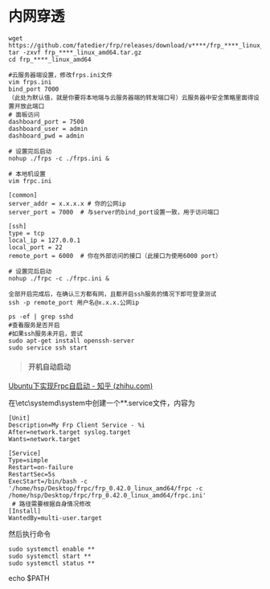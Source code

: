 # 内网穿透

```
wget https://github.com/fatedier/frp/releases/download/v****/frp_****_linux_amd64.tar.gz
tar -zxvf frp_****_linux_amd64.tar.gz
cd frp_****_linux_amd64
```

```
#云服务器端设置，修改frps.ini文件
vim frps.ini
bind_port 7000
（此处为默认值，就是你要将本地端与云服务器端的转发端口号）云服务器中安全策略里面得设置开放此端口
# 面板访问
dashboard_port = 7500
dashboard_user = admin
dashboard_pwd = admin

# 设置完后启动
nohup ./frps -c ./frps.ini &
```

```
# 本地机设置
vim frpc.ini

[common]
server_addr = x.x.x.x # 你的公网ip
server_port = 7000	# 与server的bind_port设置一致，用于访问端口

[ssh]
type = tcp
local_ip = 127.0.0.1
local_port = 22
remote_port = 6000	# 你在外部访问的接口（此接口为使用6000 port）

# 设置完后启动
nohup ./frpc -c ./frpc.ini &
```

```
全部开启完成后，在确认三方都有网，且都开启ssh服务的情况下即可登录测试
ssh -p remote_port 用户名@x.x.x.公网ip
```

```
ps -ef | grep sshd
#查看服务是否开启
#如果ssh服务未开启，尝试
sudo apt-get install openssh-server
sudo service ssh start

```

> #### 开机自动启动

[Ubuntu下实现Frpc自启动 - 知乎 (zhihu.com)](https://zhuanlan.zhihu.com/p/521448626)

在\etc\systemd\system中创建一个**.service文件，内容为

```
[Unit]
Description=My Frp Client Service - %i
After=network.target syslog.target
Wants=network.target

[Service]
Type=simple
Restart=on-failure
RestartSec=5s
ExecStart=/bin/bash -c '/home/hsp/Desktop/frpc/frp_0.42.0_linux_amd64/frpc -c /home/hsp/Desktop/frpc/frp_0.42.0_linux_amd64/frpc.ini'
 # 路径需要根据自身情况修改
[Install]
WantedBy=multi-user.target
```

然后执行命令

```
sudo systemctl enable **
sudo systemctl start **
sudo systemctl status **
```

echo $PATH